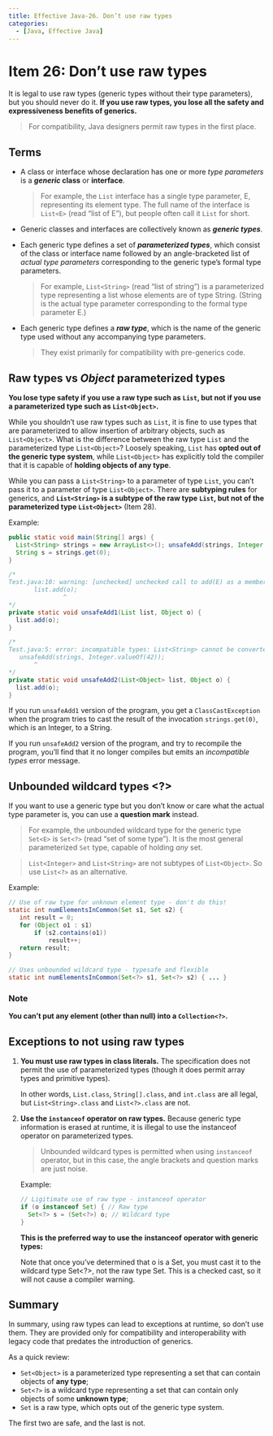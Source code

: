 ```yaml
---
title: Effective Java-26. Don’t use raw types
categories:
  - [Java, Effective Java]
---
```


# Item 26: Don’t use raw types

It is legal to use raw types (generic types without their type parameters), but you should never do it. **If you use raw types, you lose all the safety and expressiveness benefits of generics.**

> For compatibility, Java designers permit raw types in the first place.

## Terms

- A class or interface whose declaration has one or more *type parameters* is a ***generic* class** or **interface**.

  > For example, the `List` interface has a single type parameter, E, representing its element type. The full name of the interface is `List<E>` (read “list of E”), but people often call it `List` for short.

- Generic classes and interfaces are collectively known as ***generic types***.

- Each generic type defines a set of ***parameterized types***, which consist of the class or interface name followed by an angle-bracketed list of *actual type parameters* corresponding to the generic type’s formal type parameters.

  > For example, `List<String>` (read “list of string”) is a parameterized type representing a list whose elements are of type String. (String is the actual type parameter corresponding to the formal type parameter E.)

- Each generic type defines a ***raw type***, which is the name of the generic type used without any accompanying type parameters.

  > They exist primarily for compatibility with pre-generics code.

## Raw types vs *Object* parameterized types

**You lose type safety if you use a raw type such as `List`, but not if you use a parameterized type such as `List<Object>`.**

While you shouldn’t use raw types such as `List`, it is fine to use types that are parameterized to allow insertion of arbitrary objects, such as `List<Object>`. What is the difference between the raw type `List` and the parameterized type `List<Object>`? Loosely speaking, `List` has **opted out of the generic type system**, while `List<Object>` has explicitly told the compiler that it is capable of **holding objects of any type**.

While you can pass a `List<String>` to a parameter of type `List`, you can’t pass it to a parameter of type `List<Object>`. There are **subtyping rules** for generics, and **`List<String>` is a subtype of the raw type `List`, but not of the parameterized type `List<Object>`** (Item 28).

Example:

```java
public static void main(String[] args) {
  List<String> strings = new ArrayList<>(); unsafeAdd(strings, Integer.valueOf(42));
  String s = strings.get(0);
}

/*
Test.java:10: warning: [unchecked] unchecked call to add(E) as a member of the raw type List
       list.add(o);
               ^
*/
private static void unsafeAdd1(List list, Object o) { 
  list.add(o);
}

/*
Test.java:5: error: incompatible types: List<String> cannot be converted to List<Object>
   unsafeAdd(strings, Integer.valueOf(42));
       ^
*/
private static void unsafeAdd2(List<Object> list, Object o) { 
  list.add(o);
}
```

If you run `unsafeAdd1` version of the program, you get a `ClassCastException` when the program tries to cast the result of the invocation `strings.get(0)`, which is an Integer, to a String.

If you run `unsafeAdd2` version of the program, and try to recompile the program, you’ll find that it no longer compiles but emits an *incompatible types* error message.

## Unbounded wildcard types <?>

If you want to use a generic type but you don’t know or care what the actual type parameter is, you can use a **question mark** instead.

> For example, the unbounded wildcard type for the generic type `Set<E>` is `Set<?>` (read “set of some type”). It is the most general parameterized `Set` type, capable of holding *any* set.

> `List<Integer>` and `List<String>` are not subtypes of `List<Object>`. So use `List<?>` as an alternative.

Example:

```java
// Use of raw type for unknown element type - don't do this! 
static int numElementsInCommon(Set s1, Set s2) {
   int result = 0;
   for (Object o1 : s1)
       if (s2.contains(o1))
           result++;
   return result;
}

// Uses unbounded wildcard type - typesafe and flexible 
static int numElementsInCommon(Set<?> s1, Set<?> s2) { ... }
```

### Note

**You can’t put any element (other than null) into a `Collection<?>`.**

## Exceptions to not using raw types

1. **You must use raw types in class literals.** The specification does not permit the use of parameterized types (though it does permit array types and primitive types). 

   In other words, `List.class`, `String[].class`, and `int.class` are all legal, but `List<String>.class` and `List<?>.class` are not.

2. **Use the `instanceof` operator on raw types.** Because generic type information is erased at runtime, it is illegal to use the instanceof operator on parameterized types.

   > Unbounded wildcard types is permitted when using `instanceof` operator, but in this case, the angle brackets and question marks are just noise.

   Example:

   ```java
   // Ligitimate use of raw type - instanceof operator
   if (o instanceof Set) { // Raw type
     Set<?> s = (Set<?>) o; // Wildcard type
   }
   ```

   **This is the preferred way to use the** **instanceof** **operator with generic types:**

   Note that once you’ve determined that o is a Set, you must cast it to the wildcard type Set<?>, not the raw type Set. This is a checked cast, so it will not cause a compiler warning.

## Summary

In summary, using raw types can lead to exceptions at runtime, so don’t use them. They are provided only for compatibility and interoperability with legacy code that predates the introduction of generics.

As a quick review:

- `Set<Object>` is a parameterized type representing a set that can contain objects of **any type**; 
- `Set<?>` is a wildcard type representing a set that can contain only objects of some **unknown type**;
- `Set` is a raw type, which opts out of the generic type system. 

The first two are safe, and the last is not.